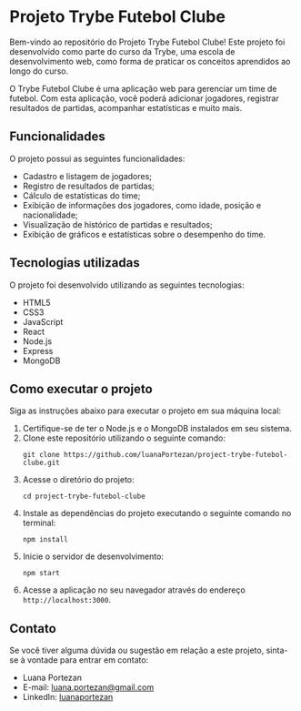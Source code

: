 # Projeto Trybe Futebol Clube

Bem-vindo ao repositório do Projeto Trybe Futebol Clube! Este projeto foi desenvolvido como parte do curso da Trybe, uma escola de desenvolvimento web, como forma de praticar os conceitos aprendidos ao longo do curso.

O Trybe Futebol Clube é uma aplicação web para gerenciar um time de futebol. Com esta aplicação, você poderá adicionar jogadores, registrar resultados de partidas, acompanhar estatísticas e muito mais.

## Funcionalidades

O projeto possui as seguintes funcionalidades:

- Cadastro e listagem de jogadores;
- Registro de resultados de partidas;
- Cálculo de estatísticas do time;
- Exibição de informações dos jogadores, como idade, posição e nacionalidade;
- Visualização de histórico de partidas e resultados;
- Exibição de gráficos e estatísticas sobre o desempenho do time.

## Tecnologias utilizadas

O projeto foi desenvolvido utilizando as seguintes tecnologias:

- HTML5
- CSS3
- JavaScript
- React
- Node.js
- Express
- MongoDB

## Como executar o projeto

Siga as instruções abaixo para executar o projeto em sua máquina local:

1. Certifique-se de ter o Node.js e o MongoDB instalados em seu sistema.
2. Clone este repositório utilizando o seguinte comando:
   ```
   git clone https://github.com/luanaPortezan/project-trybe-futebol-clube.git
   ```
3. Acesse o diretório do projeto:
   ```
   cd project-trybe-futebol-clube
   ```
4. Instale as dependências do projeto executando o seguinte comando no terminal:
   ```
   npm install
   ```
5. Inicie o servidor de desenvolvimento:
   ```
   npm start
   ```
6. Acesse a aplicação no seu navegador através do endereço `http://localhost:3000`.

## Contato

Se você tiver alguma dúvida ou sugestão em relação a este projeto, sinta-se à vontade para entrar em contato:

- Luana Portezan
- E-mail: luana.portezan@gmail.com
- LinkedIn: [luanaportezan](https://www.linkedin.com/in/luanaportezan)
